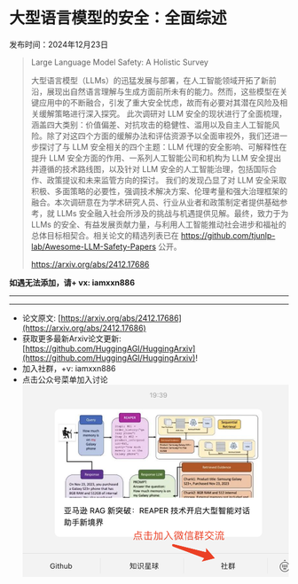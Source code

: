 # 大型语言模型的安全：全面综述
发布时间：2024年12月23日


> Large Language Model Safety: A Holistic Survey
>
> 大型语言模型（LLMs）的迅猛发展与部署，在人工智能领域开拓了新前沿，展现出自然语言理解与生成方面前所未有的能力。然而，这些模型在关键应用中的不断融合，引发了重大安全忧虑，故而有必要对其潜在风险及相关缓解策略进行深入探究。
  此次调研对 LLM 安全的现状进行了全面梳理，涵盖四大类别：价值偏差、对抗攻击的稳健性、滥用以及自主人工智能风险。除了对这四个方面的缓解办法和评估资源予以全面审视外，我们还进一步探讨了与 LLM 安全相关的四个主题：LLM 代理的安全影响、可解释性在提升 LLM 安全方面的作用、一系列人工智能公司和机构为 LLM 安全提出并遵循的技术路线图，以及针对 LLM 安全的人工智能治理，包括国际合作、政策提议和未来监管方向的探讨。
  我们的发现凸显了对 LLM 安全采取积极、多面策略的必要性，强调技术解决方案、伦理考量和强大治理框架的融合。本次调研意在为学术研究人员、行业从业者和政策制定者提供基础参考，就 LLMs 安全融入社会所涉及的挑战与机遇提供见解。最终，致力于为 LLMs 的安全、有益发展贡献力量，与利用人工智能推动社会进步和福祉的总体目标相契合。相关论文的精选列表已在 https://github.com/tjunlp-lab/Awesome-LLM-Safety-Papers 公开。
>
> https://arxiv.org/abs/2412.17686

**如遇无法添加，请+ vx: iamxxn886**
<hr />


<hr />

- 论文原文: [https://arxiv.org/abs/2412.17686](https://arxiv.org/abs/2412.17686)
- 获取更多最新Arxiv论文更新: [https://github.com/HuggingAGI/HuggingArxiv](https://github.com/HuggingAGI/HuggingArxiv)!
- 加入社群，+v: iamxxn886
- 点击公众号菜单加入讨论
![](https://raw.githubusercontent.com/HuggingAGI/wx_assets/main/2024/07/31/1722434818326-94339e92-22f1-4472-9d27-fed232f70b5d.jpeg)